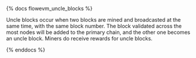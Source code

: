 {% docs flowevm_uncle_blocks %}

Uncle blocks occur when two blocks are mined and broadcasted at the same time, with the same block number. The block validated across the most nodes will be added to the primary chain, and the other one becomes an uncle block. Miners do receive rewards for uncle blocks.

{% enddocs %}